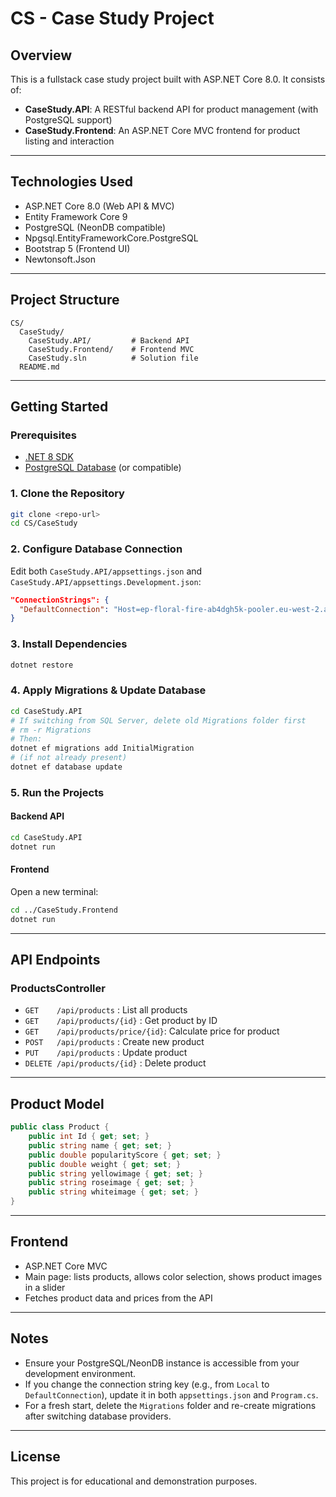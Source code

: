 # CS - Case Study Project

## Overview

This is a fullstack case study project built with ASP.NET Core 8.0. It consists of:
- **CaseStudy.API**: A RESTful backend API for product management (with PostgreSQL support)
- **CaseStudy.Frontend**: An ASP.NET Core MVC frontend for product listing and interaction

---

## Technologies Used
- ASP.NET Core 8.0 (Web API & MVC)
- Entity Framework Core 9
- PostgreSQL (NeonDB compatible)
- Npgsql.EntityFrameworkCore.PostgreSQL
- Bootstrap 5 (Frontend UI)
- Newtonsoft.Json

---

## Project Structure

```
CS/
  CaseStudy/
    CaseStudy.API/         # Backend API
    CaseStudy.Frontend/    # Frontend MVC
    CaseStudy.sln          # Solution file
  README.md
```

---

## Getting Started

### Prerequisites
- [.NET 8 SDK](https://dotnet.microsoft.com/en-us/download/dotnet/8.0)
- [PostgreSQL Database](https://neon.tech/) (or compatible)

### 1. Clone the Repository
```sh
git clone <repo-url>
cd CS/CaseStudy
```

### 2. Configure Database Connection

Edit both `CaseStudy.API/appsettings.json` and `CaseStudy.API/appsettings.Development.json`:
```json
"ConnectionStrings": {
  "DefaultConnection": "Host=ep-floral-fire-ab4dgh5k-pooler.eu-west-2.aws.neon.tech; Database=neondb; Username=neondb_owner; Password=npg_Yoe0dmWVl4gs; SSL Mode=Require; Channel Binding=Require;"
}
```

### 3. Install Dependencies
```sh
dotnet restore
```

### 4. Apply Migrations & Update Database
```sh
cd CaseStudy.API
# If switching from SQL Server, delete old Migrations folder first
# rm -r Migrations
# Then:
dotnet ef migrations add InitialMigration
# (if not already present)
dotnet ef database update
```

### 5. Run the Projects
#### Backend API
```sh
cd CaseStudy.API
dotnet run
```
#### Frontend
Open a new terminal:
```sh
cd ../CaseStudy.Frontend
dotnet run
```

---

## API Endpoints

### ProductsController
- `GET    /api/products`           : List all products
- `GET    /api/products/{id}`      : Get product by ID
- `GET    /api/products/price/{id}`: Calculate price for product
- `POST   /api/products`           : Create new product
- `PUT    /api/products`           : Update product
- `DELETE /api/products/{id}`      : Delete product

---

## Product Model
```csharp
public class Product {
    public int Id { get; set; }
    public string name { get; set; }
    public double popularityScore { get; set; }
    public double weight { get; set; }
    public string yellowimage { get; set; }
    public string roseimage { get; set; }
    public string whiteimage { get; set; }
}
```

---

## Frontend
- ASP.NET Core MVC
- Main page: lists products, allows color selection, shows product images in a slider
- Fetches product data and prices from the API

---

## Notes
- Ensure your PostgreSQL/NeonDB instance is accessible from your development environment.
- If you change the connection string key (e.g., from `Local` to `DefaultConnection`), update it in both `appsettings.json` and `Program.cs`.
- For a fresh start, delete the `Migrations` folder and re-create migrations after switching database providers.

---

## License
This project is for educational and demonstration purposes.
